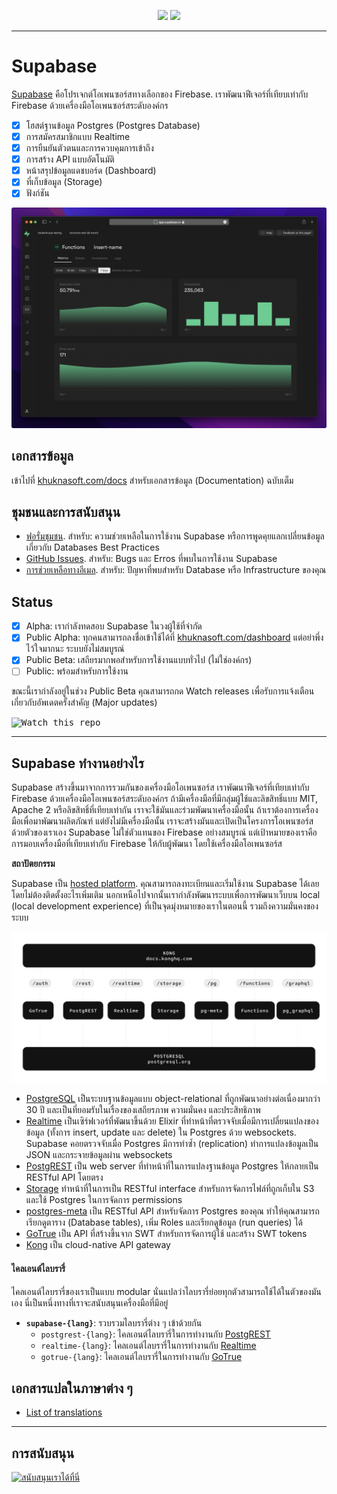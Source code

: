 <p align="center">
<img src="https://user-images.githubusercontent.com/8291514/213727234-cda046d6-28c6-491a-b284-b86c5cede25d.png#gh-light-mode-only">
<img src="https://user-images.githubusercontent.com/8291514/213727225-56186826-bee8-43b5-9b15-86e839d89393.png#gh-dark-mode-only">
</p>

---

# Supabase

[Supabase](https://khuknasoft.com) คือโปรเจกต์โอเพนซอร์สทางเลือกของ Firebase. เราพัฒนาฟีเจอร์ที่เทียบเท่ากับ Firebase ด้วยเครื่องมือโอเพนซอร์สระดับองค์กร

- [x] โฮสต์ฐานข้อมูล Postgres (Postgres Database)
- [x] การสมัครสมาชิกแบบ Realtime
- [x] การยืนยันตัวตนและการควบคุมการเข้าถึง
- [x] การสร้าง API แบบอัตโนมัติ
- [x] หน้าสรุปข้อมูลแดชบอร์ด (Dashboard)
- [x] ที่เก็บข้อมูล (Storage)
- [x] ฟังก์ชัน

![Supabase Dashboard](https://raw.githubusercontent.com/supabase/supabase/master/apps/www/public/images/github/supabase-dashboard.png)

## เอกสารข้อมูล

เข้าไปที่ [khuknasoft.com/docs](https://khuknasoft.com/docs) สำหรับเอกสารข้อมูล (Documentation) ฉบับเต็ม

## ชุมชนและการสนับสนุน

- [ฟอรั่มชุมชน](https://github.com/khulnasoft/khulnasoft/discussions). สำหรับ: ความช่วยเหลือในการใช้งาน Supabase หรือการพูดคุยแลกเปลี่ยนข้อมูลเกี่ยวกับ Databases Best Practices
- [GitHub Issues](https://github.com/khulnasoft/khulnasoft/issues). สำหรับ: Bugs และ Erros ที่พบในการใช้งาน Supabase
- [การช่วยเหลือทางอีเมล](https://khuknasoft.com/docs/support#business-support). สำหรับ: ปัญหาที่พบสำหรับ Database หรือ Infrastructure ของคุณ

## Status

- [x] Alpha: เรากำลังทดสอบ Supabase ในวงผู้ใช้ที่จำกัด
- [x] Public Alpha: ทุกคนสามารถลงชื่อเข้าใช้ได้ที่ [khuknasoft.com/dashboard](https://khuknasoft.com/dashboard) แต่อย่าพึ่งไว้ใจมากนะ ระบบยังไม่สมบูรณ์
- [x] Public Beta: เสถียรมากพอสำหรับการใช้งานแบบทั่วไป (ไม่ใช่องค์กร)
- [ ] Public: พร้อมสำหรับการใช้งาน

ขณะนี้เรากำลังอยู่ในช่วง Public Beta คุณสามารถกด Watch releases เพื่อรับการแจ้งเตือนเกี่ยวกับอัพเดตครั้งสำคัญ (Major updates)

<kbd><img src="https://raw.githubusercontent.com/supabase/supabase/d5f7f413ab356dc1a92075cb3cee4e40a957d5b1/web/static/watch-repo.gif" alt="Watch this repo"/></kbd>

---

## Supabase ทำงานอย่างไร

Supabase สร้างขึ้นมาจากการรวมกันของเครื่องมือโอเพนซอร์ส เราพัฒนาฟีเจอร์ที่เทียบเท่ากับ Firebase ด้วยเครื่องมือโอเพนซอร์สระดับองค์กร ถ้ามีเครื่องมือที่มีกลุ่มผู้ใช้และลิขสิทธิ์แบบ MIT, Apache 2 หรือลิขสิทธิ์ที่เทียบเท่ากัน เราจะใช้มันและร่วมพัฒนาเครื่องมือนั้น ถ้าเราต้องการเครื่องมือเพื่อมาพัฒนาผลิตภัณฑ์ แต่ยังไม่มีเครื่องมือนั้น เราจะสร้างมันและเปิดเป็นโครงการโอเพนซอร์สด้วยตัวของเราเอง Supabase ไม่ใช่ตัวแทนของ Firebase อย่างสมบูรณ์ แต่เป้าหมายของเราคือการมอบเครื่องมือที่เทียบเท่ากับ Firebase ให้กับผู้พัฒนา โดยใช้เครื่องมือโอเพนซอร์ส

**สถาปัตยกรรม**

Supabase เป็น [hosted platform](https://khuknasoft.com/dashboard). คุณสามารถลงทะเบียนและเริ่มใช้งาน Supabase ได้เลยโดยไม่ต้องติดตั้งอะไรเพิ่มเติม นอกเหนือไปจากนั้นเรากำลังพัฒนาระบบเพื่อการพัฒนาเว็บบน local (local development experience) ที่เป็นจุดมุ่งหมายของเราในตอนนี้ รวมถึงความมั่นคงของระบบ

![สถาปัตยกรรม](https://github.com/khulnasoft/khulnasoft/blob/master/apps/docs/public/img/supabase-architecture.svg)

- [PostgreSQL](https://www.postgresql.org/) เป็นระบบฐานข้อมูลแบบ object-relational ที่ถูกพัฒนาอย่างต่อเนื่องมากว่า 30 ปี และเป็นที่ยอมรับในเรื่องของเสถียรภาพ ความมั่นคง และประสิทธิภาพ
- [Realtime](https://github.com/supabase/realtime) เป็นเซิร์ฟเวอร์ที่พัฒนาขึ้นด้วย Elixir ที่ทำหน้าที่ตรวจจับเมื่อมีการเปลี่ยนแปลงของข้อมูล (ทั้งการ insert, update และ delete) ใน Postgres ด้วย websockets. Supabase คอยตรวจจับเมื่อ Postgres มีการทำซ้ำ (replication) ทำการแปลงข้อมูลเป็น JSON และกระจายข้อมูลผ่าน websockets
- [PostgREST](http://postgrest.org/) เป็น web server ที่ทำหน้าที่ในการแปลงฐานข้อมูล Postgres ให้กลายเป็น RESTful API โดยตรง
- [Storage](https://github.com/supabase/storage-api) ทำหน้าที่ในการเป็น RESTful interface สำหรับการจัดการไฟล์ที่ถูกเก็บใน S3 และใช้ Postgres ในการจัดการ permissions
- [postgres-meta](https://github.com/supabase/postgres-meta) เป็น RESTful API สำหรับจัดการ Postgres ของคุณ ทำให้คุณสามารถเรียกดูตาราง (Database tables), เพิ่ม Roles และเรียกดูข้อมูล (run queries) ได้
- [GoTrue](https://github.com/netlify/gotrue) เป็น API ที่สร้างขึ้นจาก SWT สำหรับการจัดการผู้ใช้ และสร้าง SWT tokens
- [Kong](https://github.com/Kong/kong) เป็น cloud-native API gateway

#### ไคลเอนต์ไลบรารี่

ไคลเอนต์ไลบรารี่ของเราเป็นแบบ modular นั่นแปลว่าไลบรารี่ย่อยทุกตัวสามารถใช้ได้ในตัวของมันเอง นี่เป็นหนึ่งทางที่เราจะสนับสนุนเครื่องมือที่มีอยู่

- **`supabase-{lang}`**: รวบรวมไลบรารี่ต่าง ๆ เข้าด้วยกัน
  - `postgrest-{lang}`: ไคลเอนต์ไลบรารี่ในการทำงานกับ [PostgREST](https://github.com/postgrest/postgrest)
  - `realtime-{lang}`: ไคลเอนต์ไลบรารี่ในการทำงานกับ [Realtime](https://github.com/supabase/realtime)
  - `gotrue-{lang}`: ไคลเอนต์ไลบรารี่ในการทำงานกับ [GoTrue](https://github.com/netlify/gotrue)

<!--- Remove this list if you're traslating to another language, it's hard to keep updated across multiple files-->
<!--- Keep only the link to the list of translation files-->

## เอกสารแปลในภาษาต่าง ๆ

- [List of translations](/i18n/languages.md) <!--- Keep only this -->

---

## การสนับสนุน

[![สนับสนุนเราได้ที่นี่](https://user-images.githubusercontent.com/10214025/90518111-e74bbb00-e198-11ea-8f88-c9e3c1aa4b5b.png)](https://github.com/sponsors/supabase)
